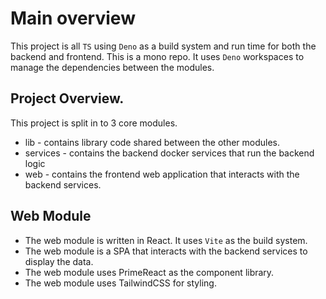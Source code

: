 # Main overview 
This project is all `TS` using `Deno` as a build system and run time for both the backend and frontend.
This is a mono repo. It uses `Deno` workspaces to manage the dependencies between the modules.

## Project Overview.

This project is split in to 3 core modules.
- lib - contains library code shared between the other modules.
- services - contains the backend docker services that run the backend logic 
- web - contains the frontend web application that interacts with the backend services.

## Web Module
- The web module is written in React. It uses `Vite` as the build system.
- The web module is a SPA that interacts with the backend services to display the data.
- The web module uses PrimeReact as the component library.
- The web module uses TailwindCSS for styling.
